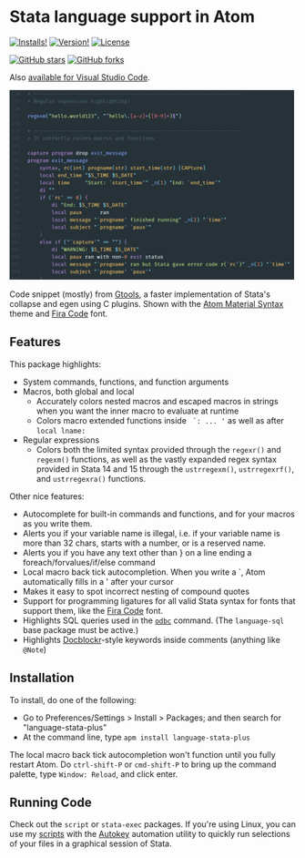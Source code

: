 # Stata language support in Atom
[![Installs!](https://img.shields.io/apm/dm/language-stata.svg?style=flat-square)](https://atom.io/packages/language-stata)
[![Version!](https://img.shields.io/apm/v/language-stata.svg?style=flat-square)](https://atom.io/packages/language-stata)
[![License](https://img.shields.io/apm/l/language-stata.svg?style=flat-square)](https://github.com/kylebarron/language-stata/blob/master/LICENSE)

[![GitHub stars](https://img.shields.io/github/stars/kylebarron/language-stata.svg?style=social&label=Star)](https://github.com/kylebarron/language-stata)
[![GitHub forks](https://img.shields.io/github/forks/kylebarron/language-stata.svg?style=social&label=Fork)](https://github.com/kylebarron/language-stata)

Also [available for Visual Studio Code](https://marketplace.visualstudio.com/items?itemName=kylebarron.stata-enhanced).

<img src="./img/stata.png" alt="stata" style="width: 500px;"/>

<!-- ![stata](./img/stata.png) -->
Code snippet (mostly) from [Gtools](https://github.com/mcaceresb/stata-gtools), a faster implementation of Stata's collapse and egen using C plugins. Shown with the [Atom Material Syntax](https://github.com/atom-material/atom-material-syntax) theme and [Fira Code](https://github.com/tonsky/FiraCode) font.

## Features

This package highlights:
- System commands, functions, and function arguments
- Macros, both global and local
    - Accurately colors nested macros and escaped macros in strings when you want the inner macro to evaluate at runtime
    - Colors macro extended functions inside `` `: ... '`` as well as after `local lname:`
- Regular expressions
    - Colors both the limited syntax provided through the `regexr()` and `regexm()` functions, as well as the vastly expanded regex syntax provided in Stata 14 and 15 through the `ustrregexm()`, `ustrregexrf()`, and `ustrregexra()` functions.

Other nice features:
- Autocomplete for built-in commands and functions, and for your macros as you write them.
- Alerts you if your variable name is illegal, i.e. if your variable name is more than 32 chars, starts with a number, or is a reserved name.
- Alerts you if you have any text other than } on a line ending a foreach/forvalues/if/else command
- Local macro back tick autocompletion. When you write a `, Atom automatically fills in a ' after your cursor
- Makes it easy to spot incorrect nesting of compound quotes
- Support for programming ligatures for all valid Stata syntax for fonts that support them, like the [Fira Code](https://github.com/tonsky/FiraCode) font.
- Highlights SQL queries used in the [`odbc`](https://www.stata.com/help.cgi?odbc) command. (The `language-sql` base package must be active.)
- Highlights [Docblockr](https://atom.io/packages/docblockr)-style keywords inside comments (anything like `@Note`)

## Installation

To install, do one of the following:
- Go to Preferences/Settings > Install > Packages; and then search for "language-stata-plus"
- At the command line, type `apm install language-stata-plus`

The local macro back tick autocompletion won't function until you fully restart Atom. Do `ctrl-shift-P` or `cmd-shift-P` to bring up the command palette, type `Window: Reload`, and click enter.

## Running Code

Check out the `script` or `stata-exec` packages. If you're using Linux, you can use my [scripts](https://github.com/kylebarron/stata-autokey) with the [Autokey](https://github.com/autokey-py3/autokey) automation utility to quickly run selections of your files in a graphical session of Stata.


